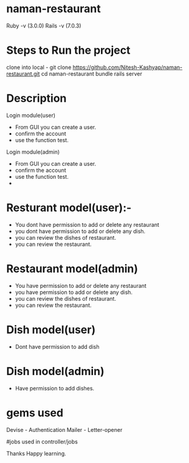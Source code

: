 # naman-restaurant

Ruby -v (3.0.0)
Rails -v (7.0.3)

# Steps to Run the project
clone into local -  git clone https://github.com/Nitesh-Kashyap/naman-restaurant.git
cd naman-restaurant
bundle
rails server

# Description
Login module(user)
* From GUI you can create a user.
* confirm the account
* use the function test.
 
Login module(admin)
* From GUI you can create a user.
* confirm the account
* use the function test.
* 
# Resturant model(user):-
* You dont have permission to add or delete any restaurant
* you dont have permission to add or delete any dish.
* you can review the dishes of restaurant.
* you can review the restaurant.

# Restaurant model(admin)
* You have permission to add or delete any restaurant
* you have permission to add or delete any dish.
* you can review the dishes of restaurant.
* you can review the restaurant.

# Dish model(user)
* Dont have permission to add dish

# Dish model(admin)
* Have permission to add dishes.

# gems used
Devise - Authentication
Mailer - Letter-opener

#jobs used in controller/jobs

Thanks Happy learning.
